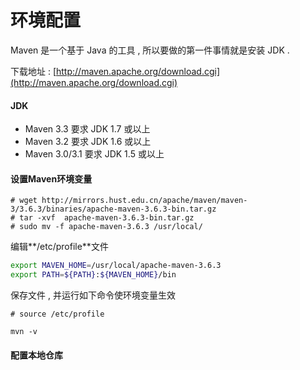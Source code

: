 # 环境配置

Maven 是一个基于 Java 的工具 , 所以要做的第一件事情就是安装 JDK .

下载地址 : [http://maven.apache.org/download.cgi](http://maven.apache.org/download.cgi)

#### JDK

* Maven 3.3 要求 JDK 1.7 或以上
* Maven 3.2 要求 JDK 1.6 或以上
* Maven 3.0/3.1 要求 JDK 1.5 或以上

#### 设置Maven环境变量

```
# wget http://mirrors.hust.edu.cn/apache/maven/maven-3/3.6.3/binaries/apache-maven-3.6.3-bin.tar.gz
# tar -xvf  apache-maven-3.6.3-bin.tar.gz
# sudo mv -f apache-maven-3.6.3 /usr/local/
```

编辑**/etc/profile**文件

```bash
export MAVEN_HOME=/usr/local/apache-maven-3.6.3
export PATH=${PATH}:${MAVEN_HOME}/bin
```

保存文件 , 并运行如下命令使环境变量生效

```
# source /etc/profile
```

```
mvn -v
```

#### 配置本地仓库



